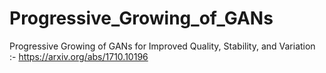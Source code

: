 # Progressive_Growing_of_GANs
Progressive Growing of GANs for Improved Quality, Stability, and Variation :- https://arxiv.org/abs/1710.10196
